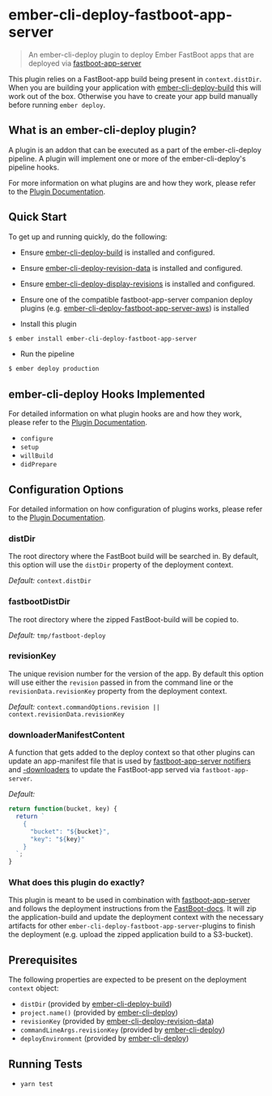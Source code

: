 # ember-cli-deploy-fastboot-app-server

> An ember-cli-deploy plugin to deploy Ember FastBoot apps that are deployed via [fastboot-app-server](https://github.com/ember-fastboot/fastboot-app-server)


This plugin relies on a FastBoot-app build being present in `context.distDir`. When you are building your application with [ember-cli-deploy-build](https://github.com/ember-cli-deploy/ember-cli-deploy-build) this will work out of the box. Otherwise you have to create your app build manually before running `ember deploy`.

## What is an ember-cli-deploy plugin?

A plugin is an addon that can be executed as a part of the ember-cli-deploy pipeline. A plugin will implement one or more of the ember-cli-deploy's pipeline hooks.

For more information on what plugins are and how they work, please refer to the [Plugin Documentation][2].

## Quick Start
To get up and running quickly, do the following:

- Ensure [ember-cli-deploy-build][4] is installed and configured.
- Ensure [ember-cli-deploy-revision-data][6] is installed and configured.
- Ensure [ember-cli-deploy-display-revisions](https://github.com/duizendnegen/ember-cli-deploy-display-revisions) is installed and configured.
- Ensure one of the compatible fastboot-app-server companion deploy plugins (e.g. [ember-cli-deploy-fastboot-app-server-aws][1]) is installed

- Install this plugin

```bash
$ ember install ember-cli-deploy-fastboot-app-server
```
- Run the pipeline

```bash
$ ember deploy production
```

## ember-cli-deploy Hooks Implemented

For detailed information on what plugin hooks are and how they work, please refer to the [Plugin Documentation][2].

- `configure`
- `setup`
- `willBuild`
- `didPrepare`

## Configuration Options


For detailed information on how configuration of plugins works, please refer to the [Plugin Documentation][2].

### distDir

The root directory where the FastBoot build will be searched in. By default, this option will use the `distDir` property of the deployment context.

*Default:* `context.distDir`

### fastbootDistDir

The root directory where the zipped FastBoot-build will be copied to.

*Default:* `tmp/fastboot-deploy`

### revisionKey

The unique revision number for the version of the app. By default this option will use either the `revision` passed in from the command line or the `revisionData.revisionKey` property from the deployment context.

*Default:* `context.commandOptions.revision || context.revisionData.revisionKey`

### downloaderManifestContent

A function that gets added to the deploy context so that other plugins can update an app-manifest file that is used by [fastboot-app-server notifiers](https://github.com/ember-fastboot/fastboot-app-server#notifiers) and [-downloaders](https://github.com/ember-fastboot/fastboot-app-server#downloaders) to update the FastBoot-app served via `fastboot-app-server`.

*Default:*

```js
return function(bucket, key) {
  return `
    {
      "bucket": "${bucket}",
      "key": "${key}"
    }
  `;
}
```

### What does this plugin do exactly?
This plugin is meant to be used in combination with [fastboot-app-server](https://github.com/ember-fastboot/fastboot-app-server) and follows the deployment instructions from the [FastBoot-docs](https://ember-fastboot.com/docs/deploying#custom-server). It will zip the application-build and update the deployment context with the necessary artifacts for other `ember-cli-deploy-fastboot-app-server`-plugins to finish the deployment (e.g. upload the zipped application build to a S3-bucket).

## Prerequisites

The following properties are expected to be present on the deployment `context` object:

- `distDir`                     (provided by [ember-cli-deploy-build][4])
- `project.name()`              (provided by [ember-cli-deploy][5])
- `revisionKey`                 (provided by [ember-cli-deploy-revision-data][6])
- `commandLineArgs.revisionKey` (provided by [ember-cli-deploy][5])
- `deployEnvironment`           (provided by [ember-cli-deploy][5])

## Running Tests

- `yarn test`

[1]: https://github.com/lukemelia/ember-cli-deploy-lightning-pack "ember-cli-deploy-lightning-pack"
[2]: http://ember-cli.github.io/ember-cli-deploy/plugins "Plugin Documentation"
[3]: https://www.npmjs.com/package/redis "Redis Client"
[4]: https://github.com/ember-cli-deploy/ember-cli-deploy-build "ember-cli-deploy-build"
[5]: https://github.com/ember-cli/ember-cli-deploy "ember-cli-deploy"
[6]: https://github.com/ember-cli-deploy/ember-cli-deploy-revision-data "ember-cli-deploy-revision-data"
[7]: https://docs.aws.amazon.com/AWSJavaScriptSDK/guide/node-configuring.html#Setting_AWS_Credentials "Setting AWS Credentials"
